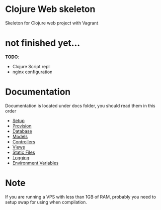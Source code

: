 # Clojure Web skeleton

Skeleton for Clojure web project with Vagrant

# not finished yet...

**TODO**:

- Clojure Script repl
- nginx configuration

# Documentation

Documentation is located under docs folder, you should read them in this order

- [Setup](https://github.com/tmtxt/clojure-web-skeleton/blob/master/docs/setup.md)
- [Provision](https://github.com/tmtxt/clojure-web-skeleton/blob/master/docs/provision.md)
- [Database](https://github.com/tmtxt/clojure-web-skeleton/blob/master/docs/database.md)
- [Models](https://github.com/tmtxt/clojure-web-skeleton/blob/master/docs/models.md)
- [Controllers](https://github.com/tmtxt/clojure-web-skeleton/blob/master/docs/controllers.md)
- [Views](https://github.com/tmtxt/clojure-web-skeleton/blob/master/docs/views.md)
- [Static Files](https://github.com/tmtxt/clojure-web-skeleton/blob/master/docs/static.md)
- [Logging](https://github.com/tmtxt/clojure-web-skeleton/blob/master/docs/logging.md)
- [Environment Variables](https://github.com/tmtxt/clojure-web-skeleton/blob/master/docs/environment.md)

# Note

If you are running a VPS with less than 1GB of RAM, probably you need to setup
swap for using when compilation.
